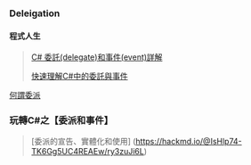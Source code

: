 
### Deleigation ###

#### 程式人生
> [C# 委託(delegate)和事件(event)詳解](https://www.796t.com/content/1548166147.html)
> 
> [快速理解C#中的委託與事件](https://www.796t.com/content/1549107564.html)
> 

[何謂委派](https://medium.com/@WilliamWhetstone/c-%E4%BD%95%E8%AC%82%E5%A7%94%E6%B4%BE-delegate-e7eec68da4e2)

### 玩轉C#之【委派和事件】
> [委派的宣告、實體化和使用] (https://hackmd.io/@IsHlp74-TK6Gg5UC4REAEw/ry3zuJi6L)

> []()


